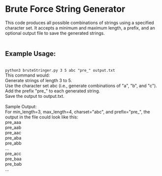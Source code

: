 # Brute Force String Generator

This code produces all possible combinations of strings using a specified character set. It accepts a minimum and maximum length, a prefix, and an optional output file to save the generated strings.<br><br>

## Example Usage:<br>
<br>
<code>python3 bruteStringer.py 3 5 abc "pre_" output.txt</code><br>
This command would:<br>
Generate strings of length 3 to 5.<br>
Use the character set abc (i.e., generate combinations of "a", "b", and "c").<br>
Add the prefix "pre_" to each generated string.<br>
Save the output to output.txt.<br>
<br>
Sample Output:<br>
For min_length=3, max_length=4, charset="abc", and prefix="pre_", the output in the file could look like this:<br>
pre_aaa<br>
pre_aab<br>
pre_aac<br>
pre_aba<br>
pre_abb<br>
...<br>
pre_acc<br>
pre_baa<br>
pre_bab<br>
...<br>
